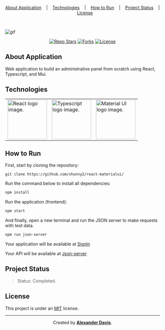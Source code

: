 <p align="center">
  <a href="#about-application">About Application</a>
  &nbsp;&nbsp;&nbsp;|&nbsp;&nbsp;&nbsp;
  <a href="#technologies">Technologies</a>
  &nbsp;&nbsp;&nbsp;|&nbsp;&nbsp;&nbsp;
  <a href="#how-to-run">How to Run</a>
  &nbsp;&nbsp;&nbsp;|&nbsp;&nbsp;&nbsp;
  <a href="project-status">Project Status</a>
  &nbsp;&nbsp;&nbsp;|&nbsp;&nbsp;&nbsp;
  <a href="#license">License</a>
</p>

</br>

![gif](https://user-images.githubusercontent.com/72872854/205369416-5ea01006-5dc2-4a96-b962-7f5262404e47.gif)

<p align="center">
  <a href="https://img.shields.io/github/stars/shunny2/react-materialui?style=social"><img src="https://img.shields.io/github/stars/shunny2/react-materialui?style=social" alt="Repo Stars" /></a>
  <a href="https://img.shields.io/github/forks/shunny2/react-materialui?style=social"><img src="https://img.shields.io/github/forks/shunny2/react-materialui?style=social" alt="Forks" /></a>
  <a href="https://img.shields.io/github/license/shunny2/react-materialui"><img src="https://img.shields.io/github/license/shunny2/react-materialui" alt="License"/></a>
</p>

## About Application

Web application to build an administrative panel from scratch using React, Typescript, and Mui.

## Technologies

<table>
  <thead>
  </thead>
  <tbody>
    <td>
      <a href="https://reactjs.org/" title="React"><img width="128" height="128" src="https://cdn.worldvectorlogo.com/logos/react-2.svg" alt="React logo image." /></a>
    </td>
    <td>
      <a href="https://www.typescriptlang.org/" title="TypeScript"><img width="128" height="128" src="https://cdn.worldvectorlogo.com/logos/typescript-2.svg" alt="Typescript logo image." /></a>
    </td>
    <td>
      <a href="https://mui.com/" title="Material UI"><img width="128" height="128" src="https://cdn.worldvectorlogo.com/logos/material-ui-1.svg" alt="Material UI logo image." /></a>
    </td>
  </tbody>
</table>

## How to Run

First, start by cloning the repository:
```shell
git clone https://github.com/shunny2/react-materialui/
```

Run the command below to install all dependencies:
```bash
npm install
```

Run the application (frontend):
```bash
npm start
```

And finally, open a new terminal and run the JSON server to make requests with test data.
```bash
npm run json-server
```

Your application will be available at [SignIn](http://localhost:3000/)

Your API will be available at [Json-server](http://localhost:3333/)

## Project Status

> Status: Completed.

## License

This project is under an [MIT](https://opensource.org/licenses/MIT) license.

<hr/>

<p align="center">Created by <a href="https://github.com/shunny2"><b>Alexander Davis</b></a>.</p>
